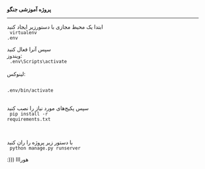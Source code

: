 <b>پروژه آموزشی جنگو
</b>

<hr>

ابتدا یک محیط مجازی با دستورزیر ایجاد کنید
<br>
<code>
virtualenv .env
</code>


سپس آنرا فعال کنید
<br>
ویندوز:
<br>
<code>
.env\Scripts\activate
</code>
<br>
لینوکس:
<br>

<code>
.env/bin/activate
</code>

<br>

سپس پکیج‌های مورد نیاز را نصب کنید
<br>
<code>
pip install -r requirements.txt
</code>

<br>

با دستور زیر پروژه را ران کنید
<br>
<code>
python manage.py runserver
</code>

:))) هورااا
